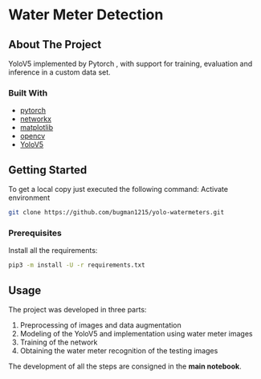 # Water Meter Detection


<!-- ABOUT THE PROJECT -->
## About The Project
YoloV5 implemented by Pytorch , with support for training, evaluation and inference in a custom data set.


### Built With
* [pytorch](https://pytorch.org/)
* [networkx](https://networkx.org/)
* [matplotlib](https://matplotlib.org/)
* [opencv](https://opencv.org/)
* [YoloV5](https://github.com/ultralytics/yolov5)

<!-- GETTING STARTED -->
## Getting Started
To get a local copy just executed the following command:
Activate environment
```sh
git clone https://github.com/bugman1215/yolo-watermeters.git
```

### Prerequisites
Install all the requirements:
```sh
pip3 -m install -U -r requirements.txt
```

<!-- USAGE EXAMPLES -->
## Usage
The project was developed in three parts:
1. Preprocessing of images and data augmentation 
2. Modeling of the YoloV5 and implementation using water meter images 
3. Training of the network
4. Obtaining the water meter recognition of the testing images

The development of all the steps are consigned in the **main notebook**.











